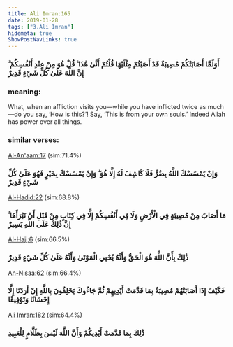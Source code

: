 ```yaml
---
title: Ali Imran:165
date: 2019-01-28
tags: ["3.Ali Imran"]
hidemeta: true 
ShowPostNavLinks: true 
---
```

### أَوَلَمَّا أَصَابَتْكُمْ مُصِيبَةٌ قَدْ أَصَبْتُمْ مِثْلَيْهَا قُلْتُمْ أَنَّىٰ هَٰذَا ۖ قُلْ هُوَ مِنْ عِنْدِ أَنْفُسِكُمْ ۗ إِنَّ اللَّهَ عَلَىٰ كُلِّ شَيْءٍ قَدِيرٌ
### meaning: 
What, when an affliction visits you—while you have inflicted twice as much—do you say, ‘How is this?’! Say, ‘This is from your own souls.’ Indeed Allah has power over all things.
### similar verses: 

[Al-An'aam:17](/6/17) (sim:71.4%)

### وَإِنْ يَمْسَسْكَ اللَّهُ بِضُرٍّ فَلَا كَاشِفَ لَهُ إِلَّا هُوَ ۖ وَإِنْ يَمْسَسْكَ بِخَيْرٍ فَهُوَ عَلَىٰ كُلِّ شَيْءٍ قَدِيرٌ

[Al-Hadid:22](/57/22) (sim:68.8%)

### مَا أَصَابَ مِنْ مُصِيبَةٍ فِي الْأَرْضِ وَلَا فِي أَنْفُسِكُمْ إِلَّا فِي كِتَابٍ مِنْ قَبْلِ أَنْ نَبْرَأَهَا ۚ إِنَّ ذَٰلِكَ عَلَى اللَّهِ يَسِيرٌ

[Al-Hajj:6](/22/6) (sim:66.5%)

### ذَٰلِكَ بِأَنَّ اللَّهَ هُوَ الْحَقُّ وَأَنَّهُ يُحْيِي الْمَوْتَىٰ وَأَنَّهُ عَلَىٰ كُلِّ شَيْءٍ قَدِيرٌ

[An-Nisaa:62](/4/62) (sim:66.4%)

### فَكَيْفَ إِذَا أَصَابَتْهُمْ مُصِيبَةٌ بِمَا قَدَّمَتْ أَيْدِيهِمْ ثُمَّ جَاءُوكَ يَحْلِفُونَ بِاللَّهِ إِنْ أَرَدْنَا إِلَّا إِحْسَانًا وَتَوْفِيقًا

[Ali Imran:182](/3/182) (sim:64.4%)

### ذَٰلِكَ بِمَا قَدَّمَتْ أَيْدِيكُمْ وَأَنَّ اللَّهَ لَيْسَ بِظَلَّامٍ لِلْعَبِيدِ

